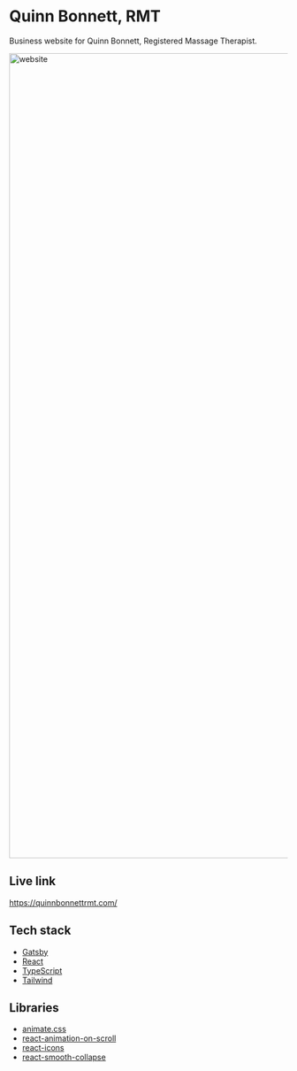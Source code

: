 # Quinn Bonnett, RMT

Business website for Quinn Bonnett, Registered Massage Therapist.

<img width="1455" alt="website" src="https://user-images.githubusercontent.com/57023164/214474466-41a0d8c2-ac71-47da-8cb8-b2b38738f3c2.png">

## Live link
https://quinnbonnettrmt.com/

## Tech stack
- [Gatsby](https://www.gatsbyjs.com/)
- [React](https://reactjs.org/)
- [TypeScript](https://www.typescriptlang.org/)
- [Tailwind](https://tailwindcss.com/)

## Libraries
- [animate.css](https://animate.style/)
- [react-animation-on-scroll](https://www.npmjs.com/package/react-animation-on-scroll)
- [react-icons](https://www.npmjs.com/package/react-icons)
- [react-smooth-collapse](https://www.npmjs.com/package/react-smooth-collapse)
